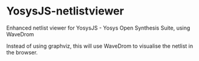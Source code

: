 # YosysJS-netlistviewer
Enhanced netlist viewer for YosysJS - Yosys Open Synthesis Suite, using WaveDrom

Instead of using graphviz, this will use WaveDrom to visualise the netlist in the browser.
